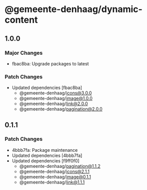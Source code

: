 # @gemeente-denhaag/dynamic-content

## 1.0.0

### Major Changes

- fbac8ba: Upgrade packages to latest

### Patch Changes

- Updated dependencies [fbac8ba]
  - @gemeente-denhaag/icons@3.0.0
  - @gemeente-denhaag/image@1.0.0
  - @gemeente-denhaag/link@2.0.0
  - @gemeente-denhaag/pagination@2.0.0

## 0.1.1

### Patch Changes

- 4bbb7fa: Package maintenance
- Updated dependencies [4bbb7fa]
- Updated dependencies [f9ff0f0]
  - @gemeente-denhaag/pagination@1.1.2
  - @gemeente-denhaag/icons@2.1.1
  - @gemeente-denhaag/image@0.1.1
  - @gemeente-denhaag/link@1.1.1
